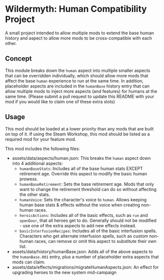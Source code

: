 # Wildermyth: Human Compatibility Project
A small project intended to allow multiple mods to extend the base human history and aspect to allow more mods to be cross-compatible with each other.


## Concept
This module breaks down the `human` aspect into multiple smaller aspects that can be overridden individually, which should allow more mods that affect the base `human` experience to run at the same time.  In addition, placeholder aspects are included in the `humanBase` history entry that can allow multiple mods to inject more aspects (and features) for humans at the same time. (Please submit a pull request to update this README with your mod if you would like to claim one of these extra slots)

## Usage

This mod should be loaded at a lower priority than any mods that are built on top of it.  If using the Steam Workshop, this mod should be listed as a required mod for your feature mod.

This mod includes the following files:

* assets/data/aspects/human.json: This breaks the `human` aspect down into 4 additional aspects:
  * `humanBaseStats`: Includes all of the base human stats EXCEPT retirement age. Override this aspect to modify the basic human prowess.
  * `humanBaseRetirement`: Sets the base retirement age. Mods that only want to change the retirement threshold can do so without affecting the other stats.
  * `humanVoice`: Sets the character's voice to `human`. Allows keeping human base stats & effects without the voice when creating non-human races.
  * `heroicActions`: Includes all of the basic effects, such as `run` and `openDoor`, that all heroes get to do. Generally should not be modified - use one of the extra aspects to add new effects instead.
  * `basicInterfusionRecipes`: Includes all of the basic interfusion spells. Characters who get alternate interfusion spells, such as custom non-human races, can remove or omit this aspect to substitute their own list.
* assets/data/history/humanBase.json: Adds all of the above aspects to the `humanBase.001` entry, plus a number of placeholder extra aspects that mods can claim.
* assets/data/effects/migrations/migrateHumanAspects.json: An effect for upgrading heroes to the new system mid-campaign
